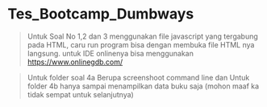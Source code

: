 # Tes_Bootcamp_Dumbways

> Untuk Soal No 1,2 dan 3 menggunakan file javascript yang tergabung pada HTML, caru run program bisa dengan membuka file HTML nya langsung.
  untuk IDE onlinenya bisa menggunakan https://www.onlinegdb.com/
  
> Untuk folder soal 4a Berupa screenshoot command line dan Untuk folder 4b hanya sampai menampilkan data buku saja (mohon maaf ka tidak sempat untuk selanjutnya)
